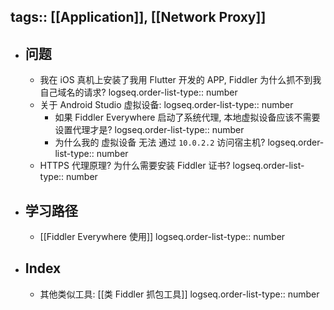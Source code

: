 tags:: [[Application]], [[Network Proxy]] 
---

- ## 问题
	- 我在 iOS 真机上安装了我用 Flutter 开发的 APP, Fiddler 为什么抓不到我自己域名的请求?
	  logseq.order-list-type:: number
	- 关于 Android Studio 虚拟设备:
	  logseq.order-list-type:: number
		- 如果 Fiddler Everywhere 启动了系统代理, 本地虚拟设备应该不需要设置代理才是?
		  logseq.order-list-type:: number
		- 为什么我的 虚拟设备 无法 通过 `10.0.2.2` 访问宿主机?
		  logseq.order-list-type:: number
	- HTTPS 代理原理? 为什么需要安装 Fiddler 证书?
	  logseq.order-list-type:: number
- ## 学习路径
	- [[Fiddler Everywhere 使用]]
	  logseq.order-list-type:: number
- ## Index
	- 其他类似工具: [[类 Fiddler 抓包工具]]
	  logseq.order-list-type:: number